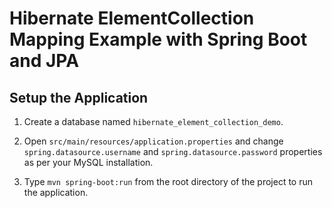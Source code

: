 # Hibernate ElementCollection Mapping Example with Spring Boot and JPA

## Setup the Application

1. Create a database named `hibernate_element_collection_demo`.

2. Open `src/main/resources/application.properties` and change `spring.datasource.username` and `spring.datasource.password` properties as per your MySQL installation.

3. Type `mvn spring-boot:run` from the root directory of the project to run the application.